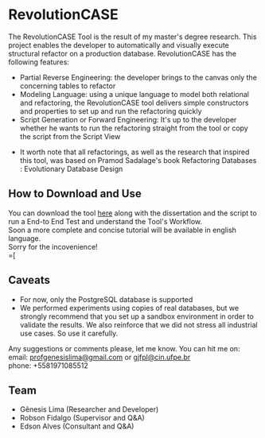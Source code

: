 # RevolutionCASE
The RevolutionCASE Tool is the result of my master's degree research.
 This project enables the developer to automatically and visually execute structural refactor on a production database. 
 RevolutionCASE has the following features: 
 - Partial Reverse Engineering: the developer brings to the canvas only the concerning tables to refactor 
 - Modeling Language: using a unique language to model both relational and refactoring, the RevolutionCASE tool delivers simple constructors and properties to set up and run the refactoring quickly 
- Script Generation or Forward Engineering: It's up to the developer whether he wants to run the refactoring straight from the tool or copy the script from the Script View
* It worth note that all refactorings, as well as the research that inspired this tool, was based on Pramod Sadalage's book Refactoring Databases : Evolutionary Database Design

## How to Download and Use
You can download the tool [here](https://github.com/profgenesislima/revolutiocase/releases/download/v1.0/revolutioncase.rar) along with the dissertation and the script to run a End-to End Test and understand the Tool's Workflow.  
Soon a more complete and concise tutorial will be available in english language.  
Sorry for the incovenience!  
=[


## Caveats
- For now, only the PostgreSQL database is supported
- We performed experiments using copies of real databases, but we strongly recommend that you set up a sandbox environment in order to validate the results. We also reinforce
that we did not stress all industrial use cases. So use it carefully.

Any suggestions or comments please, let me know. You can hit me on:  
email: profgenesislima@gmail.com or gjfpl@cin.ufpe.br  
phone: +5581971085512

## Team
- Gênesis Lima (Researcher and Developer)
- Robson Fidalgo (Supervisor and Q&A)
- Edson Alves (Consultant and Q&A)
